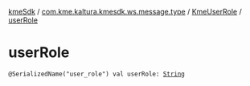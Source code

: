 [kmeSdk](../../index.md) / [com.kme.kaltura.kmesdk.ws.message.type](../index.md) / [KmeUserRole](index.md) / [userRole](./user-role.md)

# userRole

`@SerializedName("user_role") val userRole: `[`String`](https://kotlinlang.org/api/latest/jvm/stdlib/kotlin/-string/index.html)